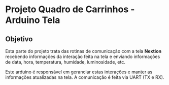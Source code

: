 # Projeto Quadro de Carrinhos - Arduino Tela

## Objetivo

Esta parte do projeto trata das rotinas de comunicação com a tela **Nextion** recebendo informações da interação feita na tela e enviando informações de data, hora, temperatura, humidade, luminosidade, etc.

Este arduino é responsável em geranciar estas interações e manter as informações atualizadas na tela. A comunicação é feita via UART (TX e RX).

</br>
</br>


